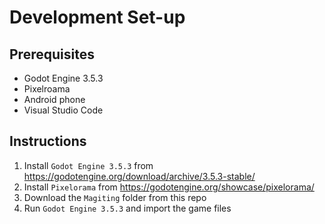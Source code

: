 # Development Set-up
## Prerequisites
* Godot Engine 3.5.3
* Pixelroama
* Android phone
* Visual Studio Code
## Instructions
1. Install `Godot Engine 3.5.3` from https://godotengine.org/download/archive/3.5.3-stable/
2. Install `Pixelorama` from https://godotengine.org/showcase/pixelorama/
3. Download the `Magiting` folder from this repo
4. Run `Godot Engine 3.5.3` and import the game files
